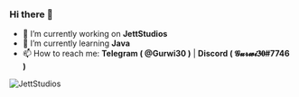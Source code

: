 ### Hi there 👋


- 🔭 I’m currently working on **JettStudios**
- 🌱 I’m currently learning **Java**
- 📫 How to reach me: **Telegram ( @Gurwi30 )** | **Discord ( 𝓖𝓾𝓻𝔀𝓲𝟑𝟎#7746 )**

![JettStudios](https://i.imgur.com/GKFGoUf.png)
